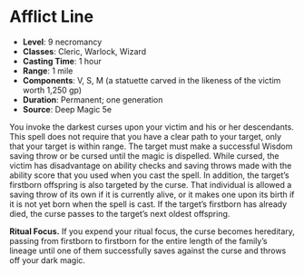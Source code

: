 # Afflict Line

- **Level**: 9 necromancy
- **Classes**: Cleric, Warlock, Wizard
- **Casting Time**: 1 hour
- **Range**: 1 mile
- **Components**: V, S, M (a statuette carved in the likeness of the victim worth 1,250 gp)
- **Duration**: Permanent; one generation
- **Source**: Deep Magic 5e

You invoke the darkest curses upon your victim and his or her descendants. This spell does not require that you have a clear path to your target, only that your target is within range. The target must make a successful Wisdom saving throw or be cursed until the magic is dispelled. While cursed, the victim has disadvantage on ability checks and saving throws made with the ability score that you used when you cast the spell. In addition, the target’s firstborn offspring is also targeted by the curse. That individual is allowed a saving throw of its own if it is currently alive, or it makes one upon its birth if it is not yet born when the spell is cast. If the target’s firstborn has already died, the curse passes to the target’s next oldest offspring.

**Ritual Focus.** If you expend your ritual focus, the curse becomes hereditary, passing from firstborn to firstborn for the entire length of the family’s lineage until one of them successfully saves against the curse and throws off your dark magic.

